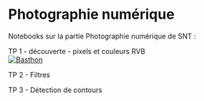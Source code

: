 # Photographie numérique

Notebooks sur la partie Photographie numérique de SNT :

TP 1 - découverte - pixels et couleurs RVB   
[![Basthon](https://basthon.fr/theme/assets/img/basthon.svg)](https://notebook.basthon.fr/?from=https://raw.githubusercontent.com/CDERYCKE/SNT-Photo/TP1/master/TP1.ipynb)  


TP 2 - Filtres  

TP 3 - Détection de contours  
